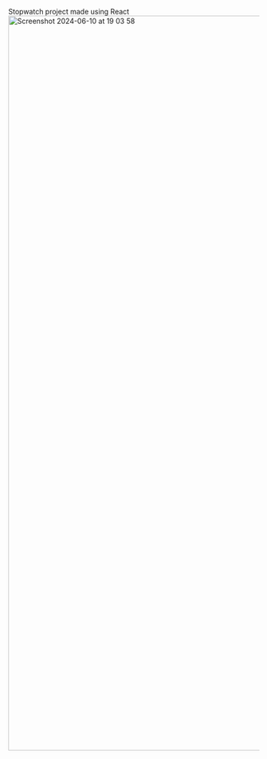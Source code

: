 Stopwatch project made using React
<img width="1470" alt="Screenshot 2024-06-10 at 19 03 58" src="https://github.com/LakshyaDuhoonISU/react-stopwatch/assets/142775753/ab4bfdcc-3b2d-40ef-9625-ced73a7b9068">
